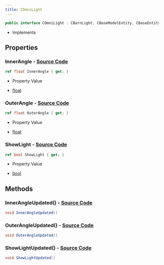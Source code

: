 ```yaml
---
title: COmniLight
---
```


```csharp
public interface COmniLight : CBarnLight, CBaseModelEntity, CBaseEntity, CEntityInstance, ISchemaClass<CEntityInstance>, ISchemaClass<CBaseEntity>, ISchemaClass<CBaseModelEntity>, ISchemaClass<CBarnLight>, ISchemaClass<COmniLight>, ISchemaField, ISchemaClass, INativeHandle
```

- Implements

## Properties

### **InnerAngle** - [Source Code](https://github.com/swiftly-solution/swiftlys2/blob/main/managed/src/SwiftlyS2.Generated/Schemas/Interfaces/COmniLight.cs#L16)

```csharp
ref float InnerAngle { get; }
```

- Property Value

- [float](https://learn.microsoft.com/dotnet/api/system.single)

### **OuterAngle** - [Source Code](https://github.com/swiftly-solution/swiftlys2/blob/main/managed/src/SwiftlyS2.Generated/Schemas/Interfaces/COmniLight.cs#L18)

```csharp
ref float OuterAngle { get; }
```

- Property Value

- [float](https://learn.microsoft.com/dotnet/api/system.single)

### **ShowLight** - [Source Code](https://github.com/swiftly-solution/swiftlys2/blob/main/managed/src/SwiftlyS2.Generated/Schemas/Interfaces/COmniLight.cs#L20)

```csharp
ref bool ShowLight { get; }
```

- Property Value

- [bool](https://learn.microsoft.com/dotnet/api/system.boolean)

## Methods

### **InnerAngleUpdated()** - [Source Code](https://github.com/swiftly-solution/swiftlys2/blob/main/managed/src/SwiftlyS2.Generated/Schemas/Interfaces/COmniLight.cs#L22)

```csharp
void InnerAngleUpdated()
```

### **OuterAngleUpdated()** - [Source Code](https://github.com/swiftly-solution/swiftlys2/blob/main/managed/src/SwiftlyS2.Generated/Schemas/Interfaces/COmniLight.cs#L23)

```csharp
void OuterAngleUpdated()
```

### **ShowLightUpdated()** - [Source Code](https://github.com/swiftly-solution/swiftlys2/blob/main/managed/src/SwiftlyS2.Generated/Schemas/Interfaces/COmniLight.cs#L24)

```csharp
void ShowLightUpdated()
```

